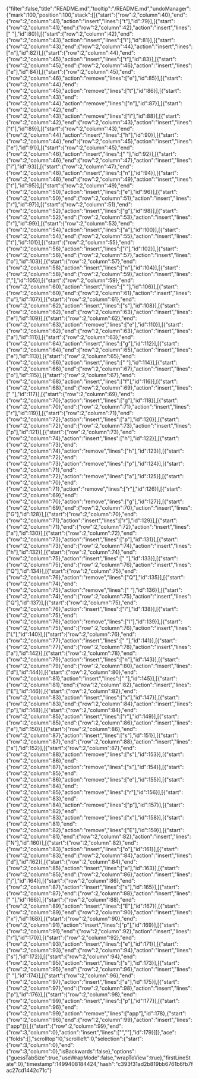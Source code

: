{"filter":false,"title":"README.md","tooltip":"/README.md","undoManager":{"mark":100,"position":100,"stack":[[{"start":{"row":2,"column":40},"end":{"row":2,"column":41},"action":"insert","lines":["t"],"id":79}],[{"start":{"row":2,"column":41},"end":{"row":2,"column":42},"action":"insert","lines":[" "],"id":80}],[{"start":{"row":2,"column":42},"end":{"row":2,"column":43},"action":"insert","lines":["i"],"id":81}],[{"start":{"row":2,"column":43},"end":{"row":2,"column":44},"action":"insert","lines":["n"],"id":82}],[{"start":{"row":2,"column":44},"end":{"row":2,"column":45},"action":"insert","lines":["t"],"id":83}],[{"start":{"row":2,"column":45},"end":{"row":2,"column":46},"action":"insert","lines":["e"],"id":84}],[{"start":{"row":2,"column":45},"end":{"row":2,"column":46},"action":"remove","lines":["e"],"id":85}],[{"start":{"row":2,"column":44},"end":{"row":2,"column":45},"action":"remove","lines":["t"],"id":86}],[{"start":{"row":2,"column":43},"end":{"row":2,"column":44},"action":"remove","lines":["n"],"id":87}],[{"start":{"row":2,"column":42},"end":{"row":2,"column":43},"action":"remove","lines":["i"],"id":88}],[{"start":{"row":2,"column":42},"end":{"row":2,"column":43},"action":"insert","lines":["t"],"id":89}],[{"start":{"row":2,"column":43},"end":{"row":2,"column":44},"action":"insert","lines":["h"],"id":90}],[{"start":{"row":2,"column":44},"end":{"row":2,"column":45},"action":"insert","lines":["e"],"id":91}],[{"start":{"row":2,"column":45},"end":{"row":2,"column":46},"action":"insert","lines":[" "],"id":92}],[{"start":{"row":2,"column":46},"end":{"row":2,"column":47},"action":"insert","lines":["i"],"id":93}],[{"start":{"row":2,"column":47},"end":{"row":2,"column":48},"action":"insert","lines":["n"],"id":94}],[{"start":{"row":2,"column":48},"end":{"row":2,"column":49},"action":"insert","lines":["t"],"id":95}],[{"start":{"row":2,"column":49},"end":{"row":2,"column":50},"action":"insert","lines":["e"],"id":96}],[{"start":{"row":2,"column":50},"end":{"row":2,"column":51},"action":"insert","lines":["r"],"id":97}],[{"start":{"row":2,"column":51},"end":{"row":2,"column":52},"action":"insert","lines":["g"],"id":98}],[{"start":{"row":2,"column":52},"end":{"row":2,"column":53},"action":"insert","lines":["r"],"id":99}],[{"start":{"row":2,"column":53},"end":{"row":2,"column":54},"action":"insert","lines":["a"],"id":100}],[{"start":{"row":2,"column":54},"end":{"row":2,"column":55},"action":"insert","lines":["t"],"id":101}],[{"start":{"row":2,"column":55},"end":{"row":2,"column":56},"action":"insert","lines":["i"],"id":102}],[{"start":{"row":2,"column":56},"end":{"row":2,"column":57},"action":"insert","lines":["o"],"id":103}],[{"start":{"row":2,"column":57},"end":{"row":2,"column":58},"action":"insert","lines":["n"],"id":104}],[{"start":{"row":2,"column":58},"end":{"row":2,"column":59},"action":"insert","lines":[","],"id":105}],[{"start":{"row":2,"column":59},"end":{"row":2,"column":60},"action":"insert","lines":[" "],"id":106}],[{"start":{"row":2,"column":60},"end":{"row":2,"column":61},"action":"insert","lines":["u"],"id":107}],[{"start":{"row":2,"column":61},"end":{"row":2,"column":62},"action":"insert","lines":["s"],"id":108}],[{"start":{"row":2,"column":62},"end":{"row":2,"column":63},"action":"insert","lines":["e"],"id":109}],[{"start":{"row":2,"column":62},"end":{"row":2,"column":63},"action":"remove","lines":["e"],"id":110}],[{"start":{"row":2,"column":62},"end":{"row":2,"column":63},"action":"insert","lines":["a"],"id":111}],[{"start":{"row":2,"column":63},"end":{"row":2,"column":64},"action":"insert","lines":["g"],"id":112}],[{"start":{"row":2,"column":64},"end":{"row":2,"column":65},"action":"insert","lines":["e"],"id":113}],[{"start":{"row":2,"column":65},"end":{"row":2,"column":66},"action":"insert","lines":[" "],"id":114}],[{"start":{"row":2,"column":66},"end":{"row":2,"column":67},"action":"insert","lines":["o"],"id":115}],[{"start":{"row":2,"column":67},"end":{"row":2,"column":68},"action":"insert","lines":["f"],"id":116}],[{"start":{"row":2,"column":68},"end":{"row":2,"column":69},"action":"insert","lines":[" "],"id":117}],[{"start":{"row":2,"column":69},"end":{"row":2,"column":70},"action":"insert","lines":["g"],"id":118}],[{"start":{"row":2,"column":70},"end":{"row":2,"column":71},"action":"insert","lines":["r"],"id":119}],[{"start":{"row":2,"column":71},"end":{"row":2,"column":72},"action":"insert","lines":["a"],"id":120}],[{"start":{"row":2,"column":72},"end":{"row":2,"column":73},"action":"insert","lines":["p"],"id":121}],[{"start":{"row":2,"column":73},"end":{"row":2,"column":74},"action":"insert","lines":["h"],"id":122}],[{"start":{"row":2,"column":73},"end":{"row":2,"column":74},"action":"remove","lines":["h"],"id":123}],[{"start":{"row":2,"column":72},"end":{"row":2,"column":73},"action":"remove","lines":["p"],"id":124}],[{"start":{"row":2,"column":71},"end":{"row":2,"column":72},"action":"remove","lines":["a"],"id":125}],[{"start":{"row":2,"column":70},"end":{"row":2,"column":71},"action":"remove","lines":["r"],"id":126}],[{"start":{"row":2,"column":69},"end":{"row":2,"column":70},"action":"remove","lines":["g"],"id":127}],[{"start":{"row":2,"column":69},"end":{"row":2,"column":70},"action":"insert","lines":["G"],"id":128}],[{"start":{"row":2,"column":70},"end":{"row":2,"column":71},"action":"insert","lines":["r"],"id":129}],[{"start":{"row":2,"column":71},"end":{"row":2,"column":72},"action":"insert","lines":["a"],"id":130}],[{"start":{"row":2,"column":72},"end":{"row":2,"column":73},"action":"insert","lines":["p"],"id":131}],[{"start":{"row":2,"column":73},"end":{"row":2,"column":74},"action":"insert","lines":["h"],"id":132}],[{"start":{"row":2,"column":74},"end":{"row":2,"column":75},"action":"insert","lines":[" "],"id":133}],[{"start":{"row":2,"column":75},"end":{"row":2,"column":76},"action":"insert","lines":["Q"],"id":134}],[{"start":{"row":2,"column":75},"end":{"row":2,"column":76},"action":"remove","lines":["Q"],"id":135}],[{"start":{"row":2,"column":74},"end":{"row":2,"column":75},"action":"remove","lines":[" "],"id":136}],[{"start":{"row":2,"column":74},"end":{"row":2,"column":75},"action":"insert","lines":["Q"],"id":137}],[{"start":{"row":2,"column":75},"end":{"row":2,"column":76},"action":"insert","lines":["l"],"id":138}],[{"start":{"row":2,"column":75},"end":{"row":2,"column":76},"action":"remove","lines":["l"],"id":139}],[{"start":{"row":2,"column":75},"end":{"row":2,"column":76},"action":"insert","lines":["L"],"id":140}],[{"start":{"row":2,"column":76},"end":{"row":2,"column":77},"action":"insert","lines":[" "],"id":141}],[{"start":{"row":2,"column":77},"end":{"row":2,"column":78},"action":"insert","lines":["a"],"id":142}],[{"start":{"row":2,"column":78},"end":{"row":2,"column":79},"action":"insert","lines":["n"],"id":143}],[{"start":{"row":2,"column":79},"end":{"row":2,"column":80},"action":"insert","lines":["d"],"id":144}],[{"start":{"row":2,"column":80},"end":{"row":2,"column":81},"action":"insert","lines":[" "],"id":145}],[{"start":{"row":2,"column":81},"end":{"row":2,"column":82},"action":"insert","lines":["E"],"id":146}],[{"start":{"row":2,"column":82},"end":{"row":2,"column":83},"action":"insert","lines":["x"],"id":147}],[{"start":{"row":2,"column":83},"end":{"row":2,"column":84},"action":"insert","lines":["p"],"id":148}],[{"start":{"row":2,"column":84},"end":{"row":2,"column":85},"action":"insert","lines":["r"],"id":149}],[{"start":{"row":2,"column":85},"end":{"row":2,"column":86},"action":"insert","lines":["e"],"id":150}],[{"start":{"row":2,"column":86},"end":{"row":2,"column":87},"action":"insert","lines":["s"],"id":151}],[{"start":{"row":2,"column":87},"end":{"row":2,"column":88},"action":"insert","lines":["s"],"id":152}],[{"start":{"row":2,"column":87},"end":{"row":2,"column":88},"action":"remove","lines":["s"],"id":153}],[{"start":{"row":2,"column":86},"end":{"row":2,"column":87},"action":"remove","lines":["s"],"id":154}],[{"start":{"row":2,"column":85},"end":{"row":2,"column":86},"action":"remove","lines":["e"],"id":155}],[{"start":{"row":2,"column":84},"end":{"row":2,"column":85},"action":"remove","lines":["r"],"id":156}],[{"start":{"row":2,"column":83},"end":{"row":2,"column":84},"action":"remove","lines":["p"],"id":157}],[{"start":{"row":2,"column":82},"end":{"row":2,"column":83},"action":"remove","lines":["x"],"id":158}],[{"start":{"row":2,"column":81},"end":{"row":2,"column":82},"action":"remove","lines":["E"],"id":159}],[{"start":{"row":2,"column":81},"end":{"row":2,"column":82},"action":"insert","lines":["N"],"id":160}],[{"start":{"row":2,"column":82},"end":{"row":2,"column":83},"action":"insert","lines":["o"],"id":161}],[{"start":{"row":2,"column":83},"end":{"row":2,"column":84},"action":"insert","lines":["d"],"id":162}],[{"start":{"row":2,"column":84},"end":{"row":2,"column":85},"action":"insert","lines":["e"],"id":163}],[{"start":{"row":2,"column":85},"end":{"row":2,"column":86},"action":"insert","lines":["j"],"id":164}],[{"start":{"row":2,"column":86},"end":{"row":2,"column":87},"action":"insert","lines":["s"],"id":165}],[{"start":{"row":2,"column":87},"end":{"row":2,"column":88},"action":"insert","lines":[" "],"id":166}],[{"start":{"row":2,"column":88},"end":{"row":2,"column":89},"action":"insert","lines":["E"],"id":167}],[{"start":{"row":2,"column":89},"end":{"row":2,"column":90},"action":"insert","lines":["x"],"id":168}],[{"start":{"row":2,"column":90},"end":{"row":2,"column":91},"action":"insert","lines":["p"],"id":169}],[{"start":{"row":2,"column":91},"end":{"row":2,"column":92},"action":"insert","lines":["r"],"id":170}],[{"start":{"row":2,"column":92},"end":{"row":2,"column":93},"action":"insert","lines":["e"],"id":171}],[{"start":{"row":2,"column":93},"end":{"row":2,"column":94},"action":"insert","lines":["s"],"id":172}],[{"start":{"row":2,"column":94},"end":{"row":2,"column":95},"action":"insert","lines":["s"],"id":173}],[{"start":{"row":2,"column":95},"end":{"row":2,"column":96},"action":"insert","lines":[" "],"id":174}],[{"start":{"row":2,"column":96},"end":{"row":2,"column":97},"action":"insert","lines":["a"],"id":175}],[{"start":{"row":2,"column":97},"end":{"row":2,"column":98},"action":"insert","lines":["p"],"id":176}],[{"start":{"row":2,"column":98},"end":{"row":2,"column":99},"action":"insert","lines":["p"],"id":177}],[{"start":{"row":2,"column":96},"end":{"row":2,"column":99},"action":"remove","lines":["app"],"id":178},{"start":{"row":2,"column":96},"end":{"row":2,"column":99},"action":"insert","lines":["app"]}],[{"start":{"row":2,"column":99},"end":{"row":3,"column":0},"action":"insert","lines":["",""],"id":179}]]},"ace":{"folds":[],"scrolltop":0,"scrollleft":0,"selection":{"start":{"row":3,"column":0},"end":{"row":3,"column":0},"isBackwards":false},"options":{"guessTabSize":true,"useWrapMode":false,"wrapToView":true},"firstLineState":0},"timestamp":1499408184424,"hash":"c393f31ad2b819bb6761b6fb7fac27cd1442c71c"}